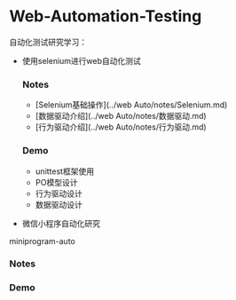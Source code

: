 # Web-Automation-Testing

自动化测试研究学习：
+ 使用selenium进行web自动化测试
  ### Notes
  + [Selenium基础操作](../web Auto/notes/Selenium.md)
  + [数据驱动介绍](../web Auto/notes/数据驱动.md)
  + [行为驱动介绍](../web Auto/notes/行为驱动.md)

  ### Demo
  + unittest框架使用
  + PO模型设计
  + 行为驱动设计
  + 数据驱动设计

+ 微信小程序自动化研究

miniprogram-auto
### Notes

### Demo






